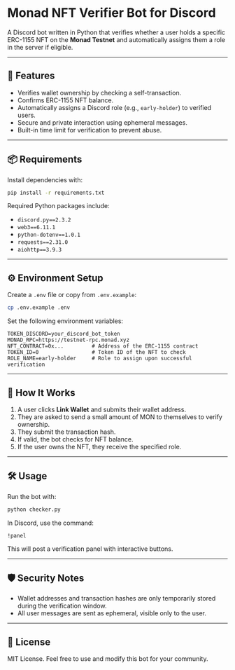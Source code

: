 # Monad NFT Verifier Bot for Discord

A Discord bot written in Python that verifies whether a user holds a specific ERC-1155 NFT on the **Monad Testnet** and automatically assigns them a role in the server if eligible.

---

## 🚀 Features

- Verifies wallet ownership by checking a self-transaction.
- Confirms ERC-1155 NFT balance.
- Automatically assigns a Discord role (e.g., `early-holder`) to verified users.
- Secure and private interaction using ephemeral messages.
- Built-in time limit for verification to prevent abuse.

---

## 📦 Requirements

Install dependencies with:

```bash
pip install -r requirements.txt
```

Required Python packages include:

- `discord.py==2.3.2`
- `web3==6.11.1`
- `python-dotenv==1.0.1`
- `requests==2.31.0`
- `aiohttp==3.9.3`

---

## ⚙️ Environment Setup

Create a `.env` file or copy from `.env.example`:

```bash
cp .env.example .env
```

Set the following environment variables:

```env
TOKEN_DISCORD=your_discord_bot_token
MONAD_RPC=https://testnet-rpc.monad.xyz
NFT_CONTRACT=0x...         # Address of the ERC-1155 contract
TOKEN_ID=0                 # Token ID of the NFT to check
ROLE_NAME=early-holder     # Role to assign upon successful verification
```

---

## 🧠 How It Works

1. A user clicks **Link Wallet** and submits their wallet address.
2. They are asked to send a small amount of MON to themselves to verify ownership.
3. They submit the transaction hash.
4. If valid, the bot checks for NFT balance.
5. If the user owns the NFT, they receive the specified role.

---

## 🛠 Usage

Run the bot with:

```bash
python checker.py
```

In Discord, use the command:

```
!panel
```

This will post a verification panel with interactive buttons.

---

## 🛡 Security Notes

- Wallet addresses and transaction hashes are only temporarily stored during the verification window.
- All user messages are sent as ephemeral, visible only to the user.

---

## 📄 License

MIT License. Feel free to use and modify this bot for your community.
